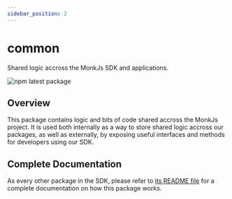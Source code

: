 ```yaml
---
sidebar_position: 2
---
```


# common
Shared logic accross the MonkJs SDK and applications.

![npm latest package](https://img.shields.io/npm/v/@monkvision/common/latest.svg)

## Overview
This package contains logic and bits of code shared accross the MonkJs project. It is used both internally as a way to
store shared logic accross our packages, as well as externally, by exposing useful interfaces and methods for developers
using our SDK.

## Complete Documentation
As every other package in the SDK, please refer to
[its README file](https://github.com/monkvision/monkjs/blob/main/packages/common/README.md) for a complete documentation
on how this package works.
